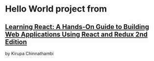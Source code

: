 # Hello World project from

## [Learning React: A Hands-On Guide to Building Web Applications Using React and Redux 2nd Edition](https://www.amazon.com/Learning-React-Hands-Building-Applications/dp/013484355X)

by Kirupa Chinnathambi
